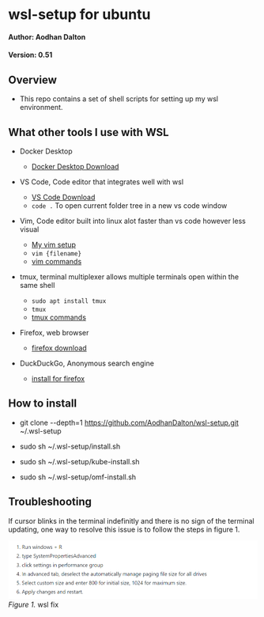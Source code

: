 # wsl-setup for ubuntu

<h4> Author: Aodhan Dalton </h4>
<h4> Version: 0.51 </h4>

<h2> Overview </h2>

 - This repo contains a set of shell scripts for setting up my wsl environment.

 <h2> What other tools I use with WSL </h2>
 
 - Docker Desktop
    - [Docker Desktop Download](https://www.docker.com/products/docker-desktop)

- VS Code, Code editor that integrates well with wsl
    - [VS Code Download](https://code.visualstudio.com/Download)
    - `code .` To open current folder tree in a new vs code window

- Vim, Code editor built into linux alot faster than vs code however less visual
    - [My vim setup](https://github.com/AodhanDalton/vim-setup)
    - `vim {filename}`
    - [vim commands](https://vim.rtorr.com/)
    
- tmux, terminal multiplexer allows multiple terminals open within the same shell
    - `sudo apt install tmux`
    - `tmux`
    - [tmux commands](https://tmuxcheatsheet.com/)

- Firefox, web browser
   - [firefox download](https://www.mozilla.org/en-US/firefox/download/thanks/)

- DuckDuckGo, Anonymous search engine
    - [install for firefox](https://addons.mozilla.org/en-US/firefox/addon/duckduckgo-for-firefox/)

<h2> How to install </h2>
 
 - git clone --depth=1 https://github.com/AodhanDalton/wsl-setup.git ~/.wsl-setup

 - sudo sh ~/.wsl-setup/install.sh
 - sudo sh ~/.wsl-setup/kube-install.sh
 - sudo sh ~/.wsl-setup/omf-install.sh

<h2>Troubleshooting</h2>
 
If cursor blinks in the terminal indefinitly and there is no sign of the terminal updating, one way to resolve this issue
is to follow the steps in figure 1.

![wsl-fix](https://github.com/AodhanDalton/wsl-setup/blob/master/images/fix_wsl.PNG)
_Figure 1._ wsl fix
